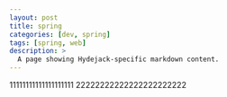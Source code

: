 ```yaml
---
layout: post
title: spring
categories: [dev, spring]
tags: [spring, web]
description: >
  A page showing Hydejack-specific markdown content.  
---
```

11111111111111111111
22222222222222222222222